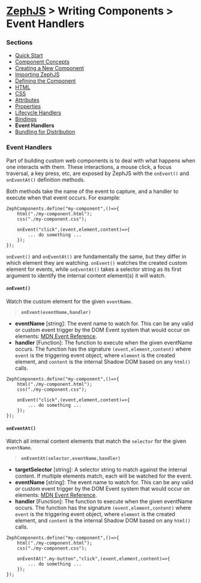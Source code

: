 # [ZephJS](../README.md) > Writing Components > Event Handlers

### Sections

- [Quick Start](./ComponentQuickStart.md)
- [Component Concepts](./ComponentConcepts.md)
- [Creating a New Component](./docs/ComponentCreation.md)
- [Importing ZephJS](./ComponentImporting.md)
- [Defining the Component](./ComponentDefinition.md)
- [HTML](./ComponentMarkup.md)
- [CSS](./ComponentStyling.md)
- [Attributes](./ComponentAttributes.md)
- [Properties](./ComponentProperties.md)
- [Lifecycle Handlers](./ComponentLifecycleHandlers.md)
- [Bindings](./ComponentBindings.md)
- **Event Handlers**
- [Bundling for Distribution](./docs/ComponentBundling.md)

### Event Handlers

Part of building custom web components is to deal with what happens when one interacts with them.  These interactions, a mouse click, a focus traversal, a key press, etc, are exposed by ZephJS with the `onEvent()` and `onEventAt()` definition methods.

Both methods take the name of the event to capture, and a handler to execute when that event occurs.  For example:

```
ZephComponents.define("my-component",()=>{
	html("./my-component.html");
	css("./my-component.css");

	onEvent("click",(event,element,content)=>{
		... do something ...
	});
});
```

`onEvent()` and `onEventAt()` are fundamentally the same, but they differ in which element they are watching.  `onEvent()` watches the created custom element for events, while `onEventAt()` takes a selector string as its first argument to identify the internal content element(s) it will watch.

#### `onEvent()`

Watch the custom element for the given `eventName`.

> **`onEvent(eventName,handler)`**
 - **eventName** [string]: The event name to watch for. This can be any valid or custom event trigger by the DOM Event system that would occur on elements: [MDN Event Reference](https://developer.mozilla.org/en-US/docs/Web/Events).
 - **handler** [Function]: The function to execute when the given eventName occurs. The function has the signature `(event,element,content)` where `event` is the triggering event object, where `element` is the created element, and `content` is the internal Shadow DOM based on any `html()` calls.

```
ZephComponents.define("my-component",()=>{
	html("./my-component.html");
	css("./my-component.css");

	onEvent("click",(event,element,content)=>{
		... do something ...
	});
});
```

#### `onEventAt()`


Watch all internal content elements that match the `selector` for the given `eventName`.

> **`onEventAt(selector,eventName,handler)`**
 - **targetSelector** [string]: A selector string to match against the internal content. If multiple elements match, each will be watched for the event.
 - **eventName** [string]: The event name to watch for. This can be any valid or custom event trigger by the DOM Event system that would occur on elements: [MDN Event Reference](https://developer.mozilla.org/en-US/docs/Web/Events).
 - **handler** [Function]: The function to execute when the given eventName occurs. The function has the signature `(event,element,content)` where `event` is the triggering event object, where `element` is the created element, and `content` is the internal Shadow DOM based on any `html()` calls.

```
ZephComponents.define("my-component",()=>{
	html("./my-component.html");
	css("./my-component.css");

	onEventAt(".my-button","click",(event,element,content)=>{
		... do something ...
	});
});
```
